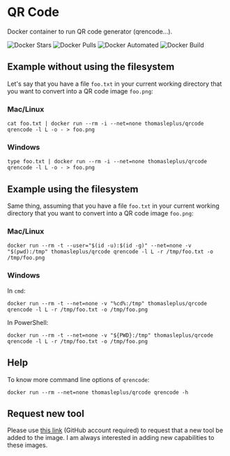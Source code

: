 # QR Code

Docker container to run QR code generator (qrencode...).

![Docker Stars](https://img.shields.io/docker/stars/thomasleplus/qrcode.svg)
![Docker Pulls](https://img.shields.io/docker/pulls/thomasleplus/qrcode.svg)
![Docker Automated](https://img.shields.io/docker/automated/thomasleplus/qrcode.svg)
![Docker Build](https://img.shields.io/docker/build/thomasleplus/qrcode.svg)

## Example without using the filesystem

Let's say that you have a file `foo.txt` in your current working directory that you want to convert into a QR code image `foo.png`:

### Mac/Linux

```
cat foo.txt | docker run --rm -i --net=none thomasleplus/qrcode qrencode -l L -o - > foo.png
```

### Windows

```
type foo.txt | docker run --rm -i --net=none thomasleplus/qrcode qrencode -l L -o - > foo.png
```

## Example using the filesystem

Same thing, assuming that you have a file `foo.txt` in your current working directory that you want to convert into a QR code image `foo.png`:

### Mac/Linux

```
docker run --rm -t --user="$(id -u):$(id -g)" --net=none -v "$(pwd):/tmp" thomasleplus/qrcode qrencode -l L -r /tmp/foo.txt -o /tmp/foo.png
```

### Windows

In `cmd`:

```
docker run --rm -t --net=none -v "%cd%:/tmp" thomasleplus/qrcode qrencode -l L -r /tmp/foo.txt -o /tmp/foo.png
```

In PowerShell:

```
docker run --rm -t --net=none -v "${PWD}:/tmp" thomasleplus/qrcode qrencode -l L -r /tmp/foo.txt -o /tmp/foo.png
```

## Help

To know more command line options of `qrencode`:

```
docker run --rm --net=none thomasleplus/qrcode qrencode -h
```

## Request new tool

Please use [this link](https://github.com/thomasleplus/docker-qrcode/issues/new?assignees=thomasleplus&labels=enhancement&template=feature_request.md&title=%5BFEAT%5D) (GitHub account required) to request that a new tool be added to the image. I am always interested in adding new capabilities to these images.
